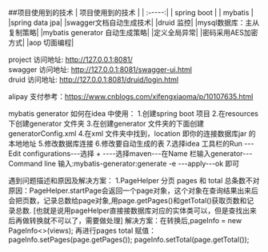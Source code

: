##项目使用到的技术
| 项目使用到的技术 | 
| :-----:| 
| spring boot | 
| mybatis | 
|spring data jpa|
|swagger文档自动生成技术|
|druid 监控|
|mysql数据库：主从复制策略|
|mybatis generator 自动生成策略|
|定义全局异常|
|密码采用AES加密方式|
|aop 切面编程|

project 访问地址: http://127.0.0.1:8081/ <br/>
swagger 访问地址: http://127.0.0.1:8081/swagger-ui.html <br/>
druid   访问地址: http://127.0.0.1:8081/druid/login.html <br/>

alipay 支付参考：https://www.cnblogs.com/xifengxiaoma/p/10107635.html

mybatis generator 如何在idea 中使用：
1.创建spring boot 项目
2.在resources 下创建generator 文件夹
3.在创建generator 文件夹的下面创建generatorConfig.xml 
4.在xml 文件夹中找到，location 即你的连接数据库jar 的本地地址 <classPathEntry  location="E:\JeeRTD\libs\mysql-connector-java-5.1.30.jar"/>
5.修改数据库连接
6.修改要自动生成的表
7.选择idea 工具栏的Run ---Edit configurations---选择 + ----选择maven---在Name 栏输入generator---Command line 输入:mybatis-generator:generate -e 
---apply---ok 即可


遇到问题描述和原因及解决方案：
1.PageHelper 分页 pages 和 total 总条数不对
  原因：PageHelper.startPage会返回一个page对象，这个对象在查询结果出来后会把页数，记录总数给page对象,用page.getPages()和getTotal()获取页数和记录总数.
        [也就是说用pageHelper直接接数据库对应的实体类可以，但是查找出来后再做转换就不可以了，需要做处理]
  解决方案：在转换后,pageInfo = new PageInfo<>(views); 再进行pages total 赋值：
  pageInfo.setPages(page.getPages());
  pageInfo.setTotal(page.getTotal());      

